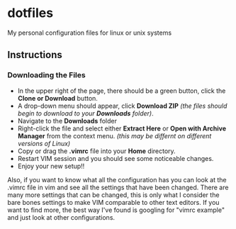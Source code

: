 # dotfiles
My personal configuration files for linux or unix systems

## Instructions

### Downloading the Files
* In the upper right of the page, there should be a green button, click the **Clone or Download** button.
* A drop-down menu should appear, click **Download ZIP** *(the files should begin to download to your **Downloads** folder)*.  
* Navigate to the **Downloads** folder
* Right-click the file and select either **Extract Here** or **Open with Archive Manager** from the context menu. *(this may be differnt on different versions of Linux)*
* Copy or drag the **.vimrc** file into your **Home** directory.
* Restart VIM session and you should see some noticeable changes.  
* Enjoy your new setup!!

Also, if you want to know what all the configuration has you can look at the .vimrc file in vim and see all the settings that have been changed.  There are many more settings that can be changed, this is only what I consider the bare bones settings to make VIM comparable to other text editors.  If you want to find more, the best way I've found is googling for "vimrc example" and just look at other configurations.  
